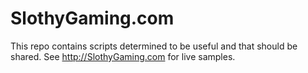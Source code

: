 # SlothyGaming.com
This repo contains scripts determined to be useful and that should be shared.  See http://SlothyGaming.com for live samples.
